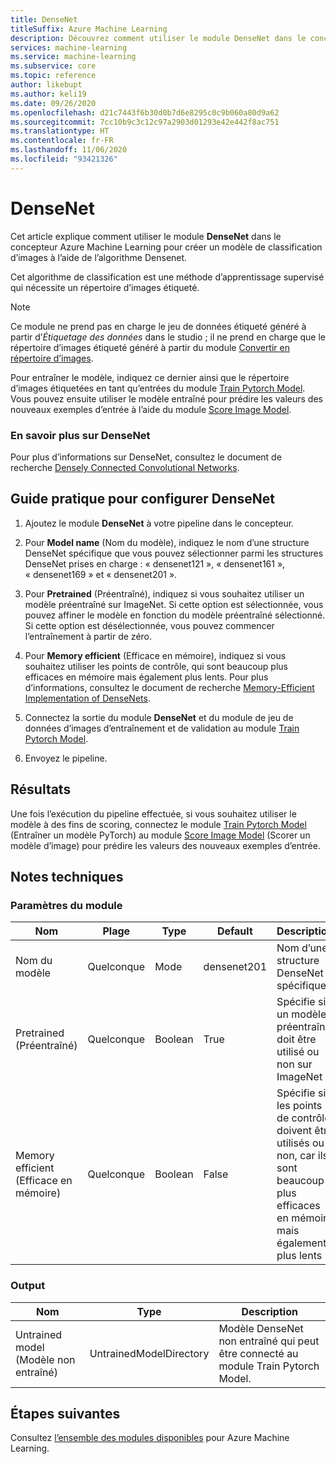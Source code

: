 ```yaml
---
title: DenseNet
titleSuffix: Azure Machine Learning
description: Découvrez comment utiliser le module DenseNet dans le concepteur Azure Machine Learning pour créer un modèle de classification d’images à l’aide de l’algorithme DenseNet.
services: machine-learning
ms.service: machine-learning
ms.subservice: core
ms.topic: reference
author: likebupt
ms.author: keli19
ms.date: 09/26/2020
ms.openlocfilehash: d21c7443f6b30d0b7d6e8295c0c9b060a80d9a62
ms.sourcegitcommit: 7cc10b9c3c12c97a2903d01293e42e442f8ac751
ms.translationtype: HT
ms.contentlocale: fr-FR
ms.lasthandoff: 11/06/2020
ms.locfileid: "93421326"
---
```

# <a name="densenet"></a>DenseNet

Cet article explique comment utiliser le module **DenseNet** dans le concepteur Azure Machine Learning pour créer un modèle de classification d’images à l’aide de l’algorithme Densenet.  

Cet algorithme de classification est une méthode d’apprentissage supervisé qui nécessite un répertoire d’images étiqueté. 

> [!NOTE]
> Ce module ne prend pas en charge le jeu de données étiqueté généré à partir d’*Étiquetage des données* dans le studio ; il ne prend en charge que le répertoire d’images étiqueté généré à partir du module [Convertir en répertoire d’images](convert-to-image-directory.md). 

Pour entraîner le modèle, indiquez ce dernier ainsi que le répertoire d’images étiquetées en tant qu’entrées du module [Train Pytorch Model](train-pytorch-model.md). Vous pouvez ensuite utiliser le modèle entraîné pour prédire les valeurs des nouveaux exemples d’entrée à l’aide du module [Score Image Model](score-image-model.md).

### <a name="more-about-densenet"></a>En savoir plus sur DenseNet

Pour plus d’informations sur DenseNet, consultez le document de recherche [Densely Connected Convolutional Networks](https://arxiv.org/abs/1608.06993).

## <a name="how-to-configure-densenet"></a>Guide pratique pour configurer DenseNet

1.  Ajoutez le module **DenseNet** à votre pipeline dans le concepteur.  

2.  Pour **Model name** (Nom du modèle), indiquez le nom d’une structure DenseNet spécifique que vous pouvez sélectionner parmi les structures DenseNet prises en charge : « densenet121 », « densenet161 », « densenet169 » et « densenet201 ».

3.  Pour **Pretrained** (Préentraîné), indiquez si vous souhaitez utiliser un modèle préentraîné sur ImageNet. Si cette option est sélectionnée, vous pouvez affiner le modèle en fonction du modèle préentraîné sélectionné. Si cette option est désélectionnée, vous pouvez commencer l’entraînement à partir de zéro.

4.  Pour **Memory efficient** (Efficace en mémoire), indiquez si vous souhaitez utiliser les points de contrôle, qui sont beaucoup plus efficaces en mémoire mais également plus lents. Pour plus d’informations, consultez le document de recherche [Memory-Efficient Implementation of DenseNets](https://arxiv.org/pdf/1707.06990.pdf).

5.  Connectez la sortie du module **DenseNet** et du module de jeu de données d’images d’entraînement et de validation au module [Train Pytorch Model](train-pytorch-model.md). 

6. Envoyez le pipeline.


## <a name="results"></a>Résultats

Une fois l’exécution du pipeline effectuée, si vous souhaitez utiliser le modèle à des fins de scoring, connectez le module [Train Pytorch Model](train-pytorch-model.md) (Entraîner un modèle PyTorch) au module [Score Image Model](score-image-model.md) (Scorer un modèle d’image) pour prédire les valeurs des nouveaux exemples d’entrée.

## <a name="technical-notes"></a>Notes techniques  

###  <a name="module-parameters"></a>Paramètres du module  

| Nom             | Plage | Type    | Default     | Description                              |
| ---------------- | ----- | ------- | ----------- | ---------------------------------------- |
| Nom du modèle       | Quelconque   | Mode    | densenet201 | Nom d’une structure DenseNet spécifique     |
| Pretrained (Préentraîné)       | Quelconque   | Boolean | True        | Spécifie si un modèle préentraîné doit être utilisé ou non sur ImageNet |
| Memory efficient (Efficace en mémoire) | Quelconque   | Boolean | False       | Spécifie si les points de contrôle doivent être utilisés ou non, car ils sont beaucoup plus efficaces en mémoire mais également plus lents |

###  <a name="output"></a>Output  

| Nom            | Type                    | Description                              |
| --------------- | ----------------------- | ---------------------------------------- |
| Untrained model (Modèle non entraîné) | UntrainedModelDirectory | Modèle DenseNet non entraîné qui peut être connecté au module Train Pytorch Model. |

## <a name="next-steps"></a>Étapes suivantes

Consultez [l’ensemble des modules disponibles](module-reference.md) pour Azure Machine Learning. 
